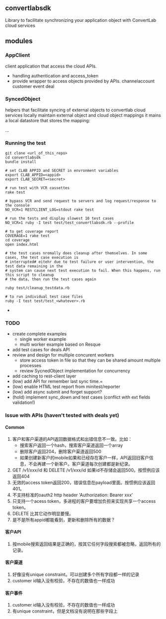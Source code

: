 ## convertlabsdk

Library to facilitate synchronizing your application object with ConvertLab cloud services

## modules

### AppClient
client application that access the cloud APIs.
* handling authentication and access_token
* provide wrapper to access objects provided by APIs. 
	channelaccount
	customer
	event
	deal

### SyncedObject
helpers that facilitate syncing of external objects to convertlab cloud services locally maintain external object and cloud object mappings it mains a local datastore that stores the mapping:

...

### Running the test 

```
git clone <url_of_this_repo>
cd convertlabsdk
bundle install

# set CLAB APPID and SECRET in envronment variables
export CLAB_APPID=<appid>
export CLAB_SECRET=<secret>

# run test with VCR cassettes
rake test

# bypass VCR and send request to servers and log request/response to the console
NO_VCR=1 RESTCLIENT_LOG=stdout rake test 

# run the tests and display slowest 10 test cases
NO_VCR=1 ruby -I test test/test_convertlabsdk.rb --profile

# to get coverage report
COVERAGE=1 rake test
cd coverage
open index.html

# the test cases nromally does cleanup after themselves. In some cases, the test case execution is 
# interrupted# eitehr due to test failure or user intervention, the test data remaining in the 
# system can cause next test execution to fail. When this happens, run this script to cleanup 
# the data, then run the test cases again

ruby test/cleanup_testdata.rb

# to run individual test case files
ruby -I test test/test_<whatever>.rb 

```

* 
### TODO
* create complete examples
	* single worker example
	* multi worker example based on Resque
* add test cases for deals API
* review and design for multiple concurent workers
	* store access token in file so that they can be shared amount multiple processes
	* review SycnedObject implementation for concurrency
* add caching to rest-client layer
* (low) add API for remember last sync time.=
* (low) enable HTML test report from minitest/reporter
* (low) add async submit and forget support?
* (hold) implement sync_down and test cases (conflict with ext fields validation!)

### Issue with APIs (haven't tested with deals yet)

#### Common
1. 客户和客户渠道的API返回数据格式和出错信息不一致。比如：
    * 搜索客户返回一个hash，搜索客户渠道返回一个array
    * 删除客户返回204，删除客户渠道返回500
    * 如果创建新客户的mobile如果和已经存在客户一样，API返回旧客户信息，不会再建一个新客户。客户渠道每次创建都是新纪录。
2. GET /v1/xxx/id 和 DELETE /v1/xxx/id 如果id不存储会返回500。按惯例应该返回404
3. 无效的access token返回200，错误信息在payload里面。按惯例应该返回401。
4. 不支持标准的oauth2 http header 'Authorization: Bearer xxx'
5. 只支持一个acess token，多进程的客户要增加负担来实现共享一个access token。
6. DELETE 比其它动作明显要慢。
7. 是不是所有appid都能看到，更新和删除所有的数据？

#### 客户API
1. 按mobile搜索返回结果是正确的，按其它任何字段搜索都被忽略，返回所有的记录。

#### 客户渠道
1. 好像没有unique constraint。可以创建多个所有字段都一样的记录
2. customer id输入没有校验，不存在的数值也一样成功

#### 客户事件
1. customer id输入没有校验，不存在的数值也一样成功
2. 有unique constraint，但是文档没有说明在那些字段上
